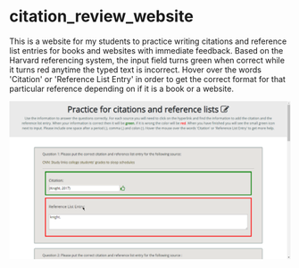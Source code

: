 # citation_review_website
This is a website for my students to practice writing citations and reference list entries for books and websites with immediate feedback.
Based on the Harvard referencing system, the input field turns green when correct while it turns red anytime the typed text is incorrect. 
Hover over the words 'Citation' or 'Reference List Entry' in order to get the correct format for that particular reference depending on 
if it is a book or a website. 

![Webpage screenshot](citations_webpage.png?raw=true "Citations Practice")
